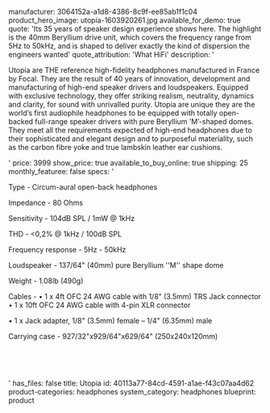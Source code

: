 manufacturer: 3064152a-a1d8-4386-8c9f-ee85ab1f1c04
product_hero_image: utopia-1603920261.jpg
available_for_demo: true
quote: 'Its 35 years of speaker design experience shows here. The highlight is the 40mm Beryllium drive unit, which covers the frequency range from 5Hz to 50kHz, and is shaped to deliver exactly the kind of dispersion the engineers wanted'
quote_attribution: 'What HiFi'
description: '<p>Utopia are THE reference high-fidelity headphones manufactured in France by Focal. They are the result of 40 years of innovation, development and manufacturing of high-end speaker drivers and loudspeakers. Equipped with exclusive technology, they offer striking realism, neutrality, dynamics and clarity, for sound with unrivalled purity. Utopia are unique they are the world’s first audiophile headphones to be equipped with totally open-backed full-range speaker drivers with pure Beryllium ’M’-shaped domes. They meet all the requirements expected of high-end headphones due to their sophisticated and elegant design and to purposeful materiality, such as the carbon fibre yoke and true lambskin leather ear cushions.</p>'
price: 3999
show_price: true
available_to_buy_online: true
shipping: 25
monthly_featuree: false
specs: '<p>Type - Circum-aural open-back headphones</p><p>Impedance - 80 Ohms</p><p>Sensitivity - 104dB SPL / 1mW @ 1kHz</p><p>THD - &lt;0,2% @ 1kHz / 100dB SPL</p><p>Frequency response - 5Hz - 50kHz</p><p>Loudspeaker - 137/64" (40mm) pure Beryllium ''M'' shape dome</p><p>Weight - 1.08lb (490g)</p><p>Cables - • 1 x 4ft OFC 24 AWG cable with 1/8" (3.5mm) TRS Jack connector • 1 x 10ft OFC 24 AWG cable with 4-pin XLR connector</p><p>• 1 x Jack adapter, 1/8" (3.5mm) female – 1/4" (6.35mm) male</p><p>Carrying case - 927/32"x929/64"x629/64" (250x240x120mm)</p><p><br></p><p><br></p>'
has_files: false
title: Utopia
id: 40113a77-84cd-4591-a1ae-f43c07aa4d62
product-categories: headphones
system_category: headphones
blueprint: product
